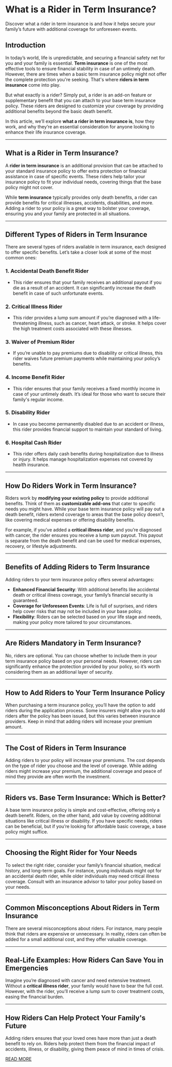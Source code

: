 # **What is a Rider in Term Insurance?**
Discover what a rider in term insurance is and how it helps secure your family’s future with additional coverage for unforeseen events.
## **Introduction**

In today’s world, life is unpredictable, and securing a financial safety net for you and your family is essential. **Term insurance** is one of the most effective tools to ensure financial stability in case of an untimely death. However, there are times when a basic term insurance policy might not offer the complete protection you're seeking. That's where **riders in term insurance** come into play. 

But what exactly is a rider? Simply put, a rider is an add-on feature or supplementary benefit that you can attach to your base term insurance policy. These riders are designed to customize your coverage by providing additional benefits beyond the basic death benefit.

In this article, we’ll explore **what a rider in term insurance is**, how they work, and why they’re an essential consideration for anyone looking to enhance their life insurance coverage.

---

## **What is a Rider in Term Insurance?**

A **rider in term insurance** is an additional provision that can be attached to your standard insurance policy to offer extra protection or financial assistance in case of specific events. These riders help tailor your insurance policy to fit your individual needs, covering things that the base policy might not cover.

While **term insurance** typically provides only death benefits, a rider can provide benefits for critical illnesses, accidents, disabilities, and more. Adding a rider to your policy is a great way to bolster your coverage, ensuring you and your family are protected in all situations.

---

## **Different Types of Riders in Term Insurance**

There are several types of riders available in term insurance, each designed to offer specific benefits. Let’s take a closer look at some of the most common ones:

### **1. Accidental Death Benefit Rider**
   - This rider ensures that your family receives an additional payout if you die as a result of an accident. It can significantly increase the death benefit in case of such unfortunate events.

### **2. Critical Illness Rider**
   - This rider provides a lump sum amount if you’re diagnosed with a life-threatening illness, such as cancer, heart attack, or stroke. It helps cover the high treatment costs associated with these illnesses.

### **3. Waiver of Premium Rider**
   - If you’re unable to pay premiums due to disability or critical illness, this rider waives future premium payments while maintaining your policy’s benefits.

### **4. Income Benefit Rider**
   - This rider ensures that your family receives a fixed monthly income in case of your untimely death. It’s ideal for those who want to secure their family's regular income.

### **5. Disability Rider**
   - In case you become permanently disabled due to an accident or illness, this rider provides financial support to maintain your standard of living.

### **6. Hospital Cash Rider**
   - This rider offers daily cash benefits during hospitalization due to illness or injury. It helps manage hospitalization expenses not covered by health insurance.

---

## **How Do Riders Work in Term Insurance?**

Riders work by **modifying your existing policy** to provide additional benefits. Think of them as **customizable add-ons** that cater to specific needs you might have. While your base term insurance policy will pay out a death benefit, riders extend coverage to areas that the base policy doesn’t, like covering medical expenses or offering disability benefits.

For example, if you’ve added a **critical illness rider**, and you’re diagnosed with cancer, the rider ensures you receive a lump sum payout. This payout is separate from the death benefit and can be used for medical expenses, recovery, or lifestyle adjustments.

---

## **Benefits of Adding Riders to Term Insurance**

Adding riders to your term insurance policy offers several advantages:

- **Enhanced Financial Security**: With additional benefits like accidental death or critical illness coverage, your family’s financial security is guaranteed.
- **Coverage for Unforeseen Events**: Life is full of surprises, and riders help cover risks that may not be included in your base policy.
- **Flexibility**: Riders can be selected based on your life stage and needs, making your policy more tailored to your circumstances.

---

## **Are Riders Mandatory in Term Insurance?**

No, riders are optional. You can choose whether to include them in your term insurance policy based on your personal needs. However, riders can significantly enhance the protection provided by your policy, so it’s worth considering them as an additional layer of security.

---

## **How to Add Riders to Your Term Insurance Policy**

When purchasing a term insurance policy, you’ll have the option to add riders during the application process. Some insurers might allow you to add riders after the policy has been issued, but this varies between insurance providers. Keep in mind that adding riders will increase your premium amount.

---

## **The Cost of Riders in Term Insurance**

Adding riders to your policy will increase your premiums. The cost depends on the type of rider you choose and the level of coverage. While adding riders might increase your premium, the additional coverage and peace of mind they provide are often worth the investment.

---

## **Riders vs. Base Term Insurance: Which is Better?**

A base term insurance policy is simple and cost-effective, offering only a death benefit. Riders, on the other hand, add value by covering additional situations like critical illness or disability. If you have specific needs, riders can be beneficial, but if you’re looking for affordable basic coverage, a base policy might suffice.

---

## **Choosing the Right Rider for Your Needs**

To select the right rider, consider your family’s financial situation, medical history, and long-term goals. For instance, young individuals might opt for an accidental death rider, while older individuals may need critical illness coverage. Consult with an insurance advisor to tailor your policy based on your needs.

---

## **Common Misconceptions About Riders in Term Insurance**

There are several misconceptions about riders. For instance, many people think that riders are expensive or unnecessary. In reality, riders can often be added for a small additional cost, and they offer valuable coverage.

---

## **Real-Life Examples: How Riders Can Save You in Emergencies**

Imagine you’re diagnosed with cancer and need extensive treatment. Without a **critical illness rider**, your family would have to bear the full cost. However, with the rider, you’ll receive a lump sum to cover treatment costs, easing the financial burden.

---

## **How Riders Can Help Protect Your Family's Future**

Adding riders ensures that your loved ones have more than just a death benefit to rely on. Riders help protect them from the financial impact of accidents, illness, or disability, giving them peace of mind in times of crisis.

[READ MORE](https://notifytoyou.com/what-is-a-rider-in-term-insurance/)
